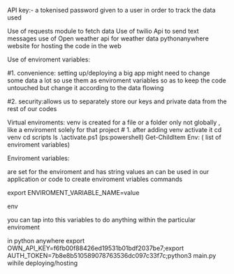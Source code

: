 API key:- a tokenised password given to a user in order to track the data used 

Use of requests module to fetch data
Use of twilio Api to send text messages
use of Open weather api for weather data
pythonanywhere website for hosting the code in the web


Use of enviroment variables:

#1. convenience: setting up/deploying a big app might need to change some data a lot so use them as enviroment variables so as to keep the code untouched but change it according to the data flowing

#2. security:allows us to separately store our keys and private data from the rest of our codes 

Virtual enviroments:
    venv is created for a file or a folder only not globally , like a enviroment solely for         that project 
    # 1. after adding venv activate it
     cd venv
     cd scripts
     ls
     .\activate.ps1    (ps:powershell)
     Get-ChildItem Env:    ( list of enviroment variables)

Enviroment variables: 

are set for the enviroment and has string values an can be used in our application or code
to create enviroment vriables commands

export ENVIROMENT_VARIABLE_NAME=value

env

you can tap into this variables to do anything within the particular enviroment

in python anywhere
export OWN_API_KEY=f6fb00f88426ed19531b01bdf2037be7;export AUTH_TOKEN=7b8e8b510589078763536dc097c33f7c;python3 main.py wihile deploying/hosting


     

      
